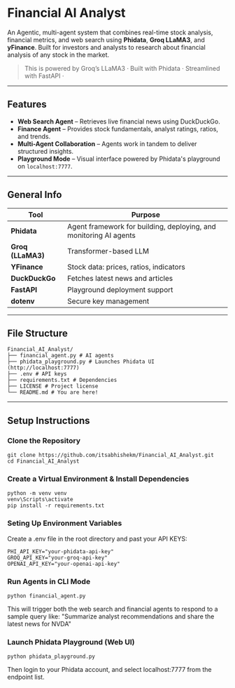 # Financial AI Analyst

An Agentic, multi-agent system that combines real-time stock analysis, financial metrics, and web search using **Phidata**, **Groq LLaMA3**, and **yFinance**. Built for investors and analysts to research about financial analysis of any stock in the market.

> This is powered by Groq’s LLaMA3 · Built with Phidata · Streamlined with FastAPI ·
---

## Features

- **Web Search Agent** – Retrieves live financial news using DuckDuckGo.
- **Finance Agent** – Provides stock fundamentals, analyst ratings, ratios, and trends.
- **Multi-Agent Collaboration** – Agents work in tandem to deliver structured insights.
- **Playground Mode** – Visual interface powered by Phidata's playground on `localhost:7777`.

---
## General Info

| Tool              | Purpose                                |
| ----------------- | -------------------------------------- |
| **Phidata**       | Agent framework for building, deploying, and monitoring AI agents  |
| **Groq (LLaMA3)** | Transformer-based LLM            |
| **YFinance**      | Stock data: prices, ratios, indicators |
| **DuckDuckGo**    | Fetches latest news and articles       |
| **FastAPI**       | Playground deployment support          |
| **dotenv**        | Secure key management                  |

---

## File Structure
```
Financial_AI_Analyst/
├── financial_agent.py # AI agents
├── phidata_playground.py # Launches Phidata UI (http://localhost:7777)
├── .env # API keys
├── requirements.txt # Dependencies
├── LICENSE # Project license
└── README.md # You are here!
```
---

## Setup Instructions

### Clone the Repository

```
git clone https://github.com/itsabhishekm/Financial_AI_Analyst.git
cd Financial_AI_Analyst
```

### Create a Virtual Environment & Install Dependencies

```
python -m venv venv
venv\Scripts\activate
pip install -r requirements.txt

```
### Seting Up Environment Variables

Create a .env file in the root directory and past your API KEYS:

```
PHI_API_KEY="your-phidata-api-key"
GROQ_API_KEY="your-groq-api-key"
OPENAI_API_KEY="your-openai-api-key"
```

### Run Agents in CLI Mode

```
python financial_agent.py
```
This will trigger both the web search and financial agents to respond to a sample query like:
"Summarize analyst recommendations and share the latest news for NVDA"

### Launch Phidata Playground (Web UI)

```
python phidata_playground.py
```
Then login to your Phidata account, and select localhost:7777 from the endpoint list.
